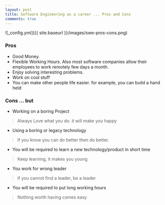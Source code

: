```yaml
---
layout: post
title: Software Engineering as a career ... Pros and Cons
comments: true
---
```



![_config.yml]({{ site.baseurl }}/images/swe-pros-cons.png)

### Pros

* Good Money.
* Flexible Working Hours. Also most software companies allow their employees to work remotely few days a month.
* Enjoy solving interesting problems.
* Work on cool stuff  
* You can make other people life easier. for example, you can build a hand held


### Cons ... but

* Working on a boring Project
> Always Love what you do. it will make you happy
* Using a boring or legacy technology
> If you know you can do better then do better.  
* You will be required to learn a new technology/product in short time
> Keep learning, it makes you young
* You work for wrong leader
> If you cannot find a leader, be a leader
* You will be required to put long working hours
> Nothing worth having comes easy
